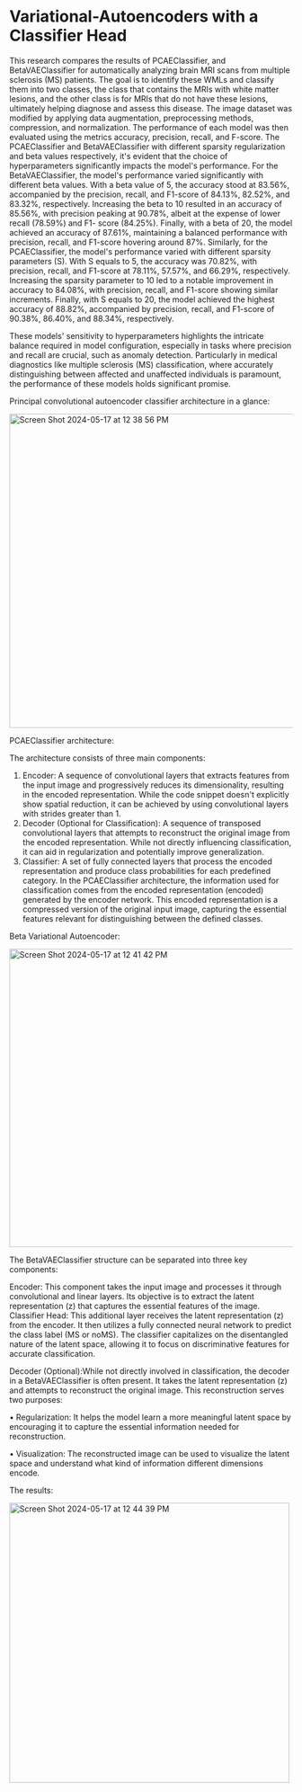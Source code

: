 # Variational-Autoencoders with a Classifier Head
This research compares the results of PCAEClassifier, and BetaVAEClassifier for automatically analyzing brain MRI scans from multiple sclerosis (MS) patients. The goal is to identify these WMLs and classify them into two classes, the class that contains the MRIs with white matter lesions, and the other class is for MRIs that do not have these lesions, ultimately helping diagnose and assess this disease.
The image dataset was modified by applying data augmentation, preprocessing methods, compression, and normalization. The performance of each model was then evaluated using the metrics accuracy, precision, recall, and F-score. 
The PCAEClassifier and BetaVAEClassifier with different sparsity regularization and beta values respectively, it's evident that the choice of hyperparameters significantly impacts the model's performance.
For the BetaVAEClassifier, the model's performance varied significantly with different beta values. With a beta value of 5, the accuracy stood at 83.56%, accompanied by the precision, recall, and F1-score of 84.13%, 82.52%, and 83.32%, respectively. Increasing the beta to 10 resulted in an accuracy of 85.56%, with precision peaking at 90.78%, albeit at the expense of lower recall (78.59%) and F1- score (84.25%). Finally, with a beta of 20, the model achieved an accuracy of 87.61%, maintaining a balanced performance with precision, recall, and F1-score hovering around 87%.
Similarly, for the PCAEClassifier, the model's performance varied with different sparsity parameters (S). With S equals to 5, the accuracy was 70.82%, with precision, recall, and F1-score at 78.11%, 57.57%, and 66.29%, respectively. Increasing the sparsity parameter to 10 led to a notable improvement in accuracy to 84.08%, with precision, recall, and F1-score showing similar increments. Finally, with S equals to 20, the model achieved the highest accuracy of 88.82%, accompanied by precision, recall, and F1-score of 90.38%, 86.40%, and 88.34%, respectively. 

These models' sensitivity to hyperparameters highlights the intricate balance required in model configuration, especially in tasks where precision and recall are crucial, such as anomaly detection. Particularly in medical diagnostics like multiple sclerosis (MS) classification, where accurately distinguishing between affected and unaffected individuals is paramount, the performance of these models holds significant promise.

Principal convolutional autoencoder classifier architecture in a glance:

<img width="559" alt="Screen Shot 2024-05-17 at 12 38 56 PM" src="https://github.com/hajami0802/Variational-Autoencoders-Classifier/assets/169827483/fc9dcef6-f024-4120-ad9b-f4591cddad63">

PCAEClassifier architecture:

The architecture consists of three main components:
1. Encoder: A sequence of convolutional layers that extracts features from the input image and progressively reduces its dimensionality, resulting in the encoded representation. While the code snippet doesn't explicitly show spatial reduction, it can be achieved by using convolutional layers with strides greater than 1.
2. Decoder (Optional for Classification): A sequence of transposed convolutional layers that attempts to reconstruct the original image from the encoded representation. While not directly influencing classification, it can aid in regularization and potentially improve generalization.
3. Classifier: A set of fully connected layers that process the encoded representation and produce class probabilities for each predefined category.
In the PCAEClassifier architecture, the information used for classification comes from the encoded representation (encoded) generated by the encoder network. This encoded representation is a compressed version of the original input image, capturing the essential features relevant for distinguishing between the defined classes.

Beta Variational Autoencoder:

<img width="531" alt="Screen Shot 2024-05-17 at 12 41 42 PM" src="https://github.com/hajami0802/Variational-Autoencoders-Classifier/assets/169827483/e965766a-615d-44f0-8a0c-e30dcba9f63a">

The BetaVAEClassifier structure can be separated into three key components:

Encoder: This component takes the input image and processes it through convolutional and linear layers. Its objective is to extract the latent representation (z) that captures the essential features of the image.
Classifier Head: This additional layer receives the latent representation (z) from the encoder. It then utilizes a fully connected neural network to predict the class label (MS or noMS). The classifier capitalizes on the disentangled nature of the latent space, allowing it to focus on discriminative features for accurate classification.

Decoder (Optional):While not directly involved in classification, the decoder in a BetaVAEClassifier is often present. It takes the latent representation (z) and attempts to reconstruct the original image. 
This reconstruction serves two purposes:

• Regularization: It helps the model learn a more meaningful latent space by encouraging it to capture the essential information needed for reconstruction.

• Visualization: The reconstructed image can be used to visualize the latent space and understand what kind of information different dimensions encode.

The results:

<img width="498" alt="Screen Shot 2024-05-17 at 12 44 39 PM" src="https://github.com/hajami0802/Variational-Autoencoders-Classifier/assets/169827483/30053cb2-3469-47dc-a1b4-c606b2f29451">
